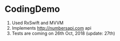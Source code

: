 # CodingDemo

1. Used RxSwift and MVVM
2. Implements http://numbersapi.com api
3. Tests are coming on 26th Oct, 2018 (update: 27th)
